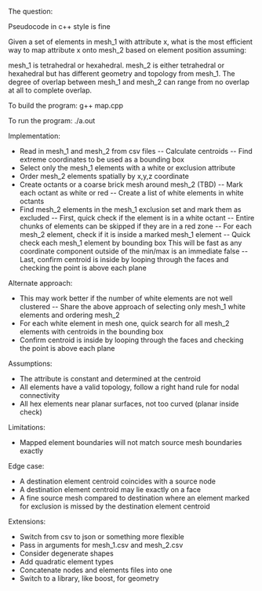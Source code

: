 The question:

Pseudocode in c++ style is fine

Given a set of elements in mesh_1 with attribute x, what is the most efficient way to map attribute x onto mesh_2 based on element position assuming:

mesh_1 is tetrahedral or hexahedral.
mesh_2 is either tetrahedral or hexahedral but has different geometry and topology from mesh_1.
The degree of overlap between mesh_1 and mesh_2 can range from no overlap at all to complete overlap.

To build the program:
g++ map.cpp

To run the program:
./a.out

Implementation:

- Read in mesh_1 and mesh_2 from csv files
  -- Calculate centroids
  -- Find extreme coordinates to be used as a bounding box
- Select only the mesh_1 elements with a white or exclusion attribute
- Order mesh_2 elements spatially by x,y,z coordinate
- Create octants or a coarse brick mesh around mesh_2 (TBD)
  -- Mark each octant as white or red
  -- Create a list of white elements in white octants
- Find mesh_2 elements in the mesh_1 exclusion set and mark them as excluded
  -- First, quick check if the element is in a white octant
     -- Entire chunks of elements can be skipped if they are in a red zone
  -- For each mesh_2 element, check if it is inside a marked mesh_1 element
     -- Quick check each mesh_1 element by bounding box
        This will be fast as any coordinate component outside of the min/max is an immediate false
     -- Last, confirm centroid is inside by looping through the faces and checking the point is above each plane

Alternate approach:
- This may work better if the number of white elements are not well clustered
  -- Share the above approach of selecting only mesh_1 white elements and ordering mesh_2
- For each white element in mesh one, quick search for all mesh_2 elements with centroids in the bounding box
- Confirm centroid is inside by looping through the faces and checking the point is above each plane

Assumptions:
- The attribute is constant and determined at the centroid
- All elements have a valid topology, follow a right hand rule for nodal connectivity
- All hex elements near planar surfaces, not too curved (planar inside check)

Limitations:
- Mapped element boundaries will not match source mesh boundaries exactly

Edge case:
- A destination element centroid coincides with a source node
- A destination element centroid may lie exactly on a face
- A fine source mesh compared to destination where an element marked for exclusion is missed by the destination element centroid

Extensions:
- Switch from csv to json or something more flexible
- Pass in arguments for mesh_1.csv and mesh_2.csv
- Consider degenerate shapes
- Add quadratic element types
- Concatenate nodes and elements files into one
- Switch to a library, like boost, for geometry
